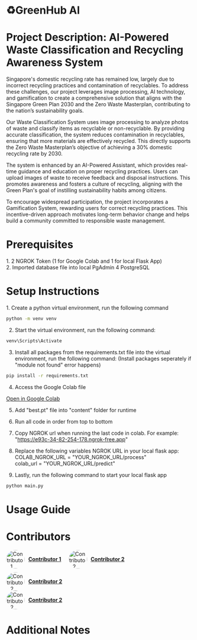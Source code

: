 <h1>♻️GreenHub AI</h1>


<h1>Project Description: AI-Powered Waste Classification and Recycling Awareness System</h1>
Singapore's domestic recycling rate has remained low, largely due to incorrect recycling practices and contamination of recyclables. To address these challenges, our project leverages image processing, AI technology, and gamification to create a comprehensive solution that aligns with the Singapore Green Plan 2030 and the Zero Waste Masterplan, contributing to the nation’s sustainability goals.

Our Waste Classification System uses image processing to analyze photos of waste and classify items as recyclable or non-recyclable. By providing accurate classification, the system reduces contamination in recyclables, ensuring that more materials are effectively recycled. This directly supports the Zero Waste Masterplan’s objective of achieving a 30% domestic recycling rate by 2030.

The system is enhanced by an AI-Powered Assistant, which provides real-time guidance and education on proper recycling practices. Users can upload images of waste to receive feedback and disposal instructions. This promotes awareness and fosters a culture of recycling, aligning with the Green Plan's goal of instilling sustainability habits among citizens.

To encourage widespread participation, the project incorporates a Gamification System, rewarding users for correct recycling practices. This incentive-driven approach motivates long-term behavior change and helps build a community committed to responsible waste management.

<h1>Prerequisites</h1>
1. 2 NGROK Token (1 for Google Colab and 1 for local Flask App) <br>
2. Imported database file into local PgAdmin 4 PostgreSQL

<h1>Setup Instructions</h1>
1. Create a python virtual environment, run the following command

```bash
python -m venv venv
```

2. Start the virtual environment, run the following command:

```bash
venv\Scripts\Activate
```

3. Install all packages from the requirements.txt file into the virtual environment, run the following command: (Install packages seperately if "module not found" error happens)

```bash
pip install -r requirements.txt
```

4. Access the Google Colab file 

[Open in Google Colab](https://colab.research.google.com/drive/1abc2d34efgh5678)

5. Add "best.pt" file into "content" folder for runtime

6. Run all code in order from top to bottom

7. Copy NGROK url when running the last code in colab. For example: "https://e93c-34-82-254-178.ngrok-free.app"

8. Replace the following variables NGROK URL in your local flask app: <br>
 COLAB_NGROK_URL = "YOUR_NGROK_URL/process" <br>
 colab_url = "YOUR_NGROK_URL/predict"

9. Lastly, run the following command to start your local flask app

```bash
python main.py
```

<h1>Usage Guide</h1>

<h1>Contributors</h1>

<div style="display: flex; justify-content: start; align-items: center; margin-bottom: 10px;">
  <div style="display: flex; align-items: center; margin-right: 20px;">
    <img src="https://example.com/profile-image.jpg" alt="Contributor 1" style="width: 50px; height: 50px; border-radius: 50%; margin-right: 10px;">
    <a href="https://www.linkedin.com/in/contributor1" target="_blank" style="font-weight: bold;">Contributor 1</a>
  </div>

  <div style="display: flex; align-items: center; margin-right: 20px;">
    <img src="https://example.com/profile-image2.jpg" alt="Contributor 2" style="width: 50px; height: 50px; border-radius: 50%; margin-right: 10px;">
    <a href="https://www.linkedin.com/in/contributor2" target="_blank" style="font-weight: bold;">Contributor 2</a>
  </div>
</div>

  <div style="display: flex; align-items: center; margin-right: 20px;">
    <img src="https://example.com/profile-image2.jpg" alt="Contributor 2" style="width: 50px; height: 50px; border-radius: 50%; margin-right: 10px;">
    <a href="https://www.linkedin.com/in/contributor2" target="_blank" style="font-weight: bold;">Contributor 2</a>
  </div>
</div>

  <div style="display: flex; align-items: center; margin-right: 20px;">
    <img src="https://example.com/profile-image2.jpg" alt="Contributor 2" style="width: 50px; height: 50px; border-radius: 50%; margin-right: 10px;">
    <a href="https://www.linkedin.com/in/contributor2" target="_blank" style="font-weight: bold;">Contributor 2</a>
  </div>
</div>

<h1>Additional Notes</h1>
